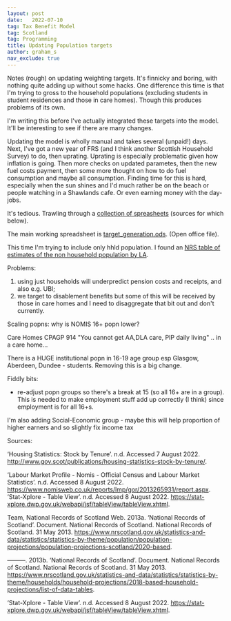 ```yaml
---
layout: post
date:   2022-07-10
tag: Tax Benefit Model
tag: Scotland
tag: Programming
title: Updating Population targets 
author: graham_s
nav_exclude: true
---
```


Notes (rough) on updating weighting targets. It's finnicky and boring, with nothing quite adding up without some hacks. One difference this time is that I'm trying to gross to the household populations (excluding students in student residences and those in care homes). Though this produces problems of its own.

<!--more-->

I'm writing this before I've actually integrated these targets into the model. It'll be interesting to see if there are many changes.

Updating the model is wholly manual and takes several (unpaid!) days. Next, I've got a new year of FRS (and I think another Scottish Household Survey) to do, then uprating. Uprating is especially problematic given how inflation is going. Then more checks on updated parametes, then the new fuel costs payment, then some more thought on how to do fuel consumption and maybe all consumption. Finding time for this is hard, especially when the sun shines and I'd much rather be on the beach or people watching in a Shawlands cafe. Or even earning money with the day-jobs.

It's tedious. Trawling through a [collection of spreasheets](https://github.com/grahamstark/ScottishTaxBenefitModel.jl/tree/master/data/targets/aug-2022-updates) (sources for which below). 

The main working spreadsheet is [target_generation.ods](https://github.com/grahamstark/ScottishTaxBenefitModel.jl/blob/master/data/targets/aug-2022-updates/target-generation.ods). (Open office file).

This time I'm trying to include only hhld population. I found an [NRS table of estimates of the non household population by LA](https://github.com/grahamstark/ScottishTaxBenefitModel.jl/blob/master/data/targets/aug-2022-updates/2018-house-proj-source-data-alltabs.xlsx).

Problems: 

1. using just households will underpredict pension costs and receipts, and also e.g. UBI;
2. we target to disablement benefits but some of this will be received by those in care homes and I need to disaggregate that bit out and don't currently.

Scaling popns: why is NOMIS 16+ popn lower? 

Care Homes CPAGP 914
"You cannot get AA,DLA care, PIP daily living" .. in a care home...

There is a HUGE institutional popn in 16-19 age group esp Glasgow, Aberdeen, Dundee - students. Removing this is a big change.



Fiddly bits: 

* re-adjust popn groups so there's a break at 15 (so all 16+ are in a group). This is needed to make employment stuff add up correctly (I think) since employment is for all 16+s. 

I'm also adding Social-Economic group - maybe this will help proportion of higher earners and so slightly fix income tax


Sources:

‘Housing Statistics: Stock by Tenure’. n.d. Accessed 7 August 2022. http://www.gov.scot/publications/housing-statistics-stock-by-tenure/.

‘Labour Market Profile - Nomis - Official Census and Labour 
Market Statistics’. n.d. Accessed 8 August 2022. https://www.nomisweb.co.uk/reports/lmp/gor/2013265931/report.aspx.
‘Stat-Xplore - Table View’. n.d. Accessed 8 August 2022. https://stat-xplore.dwp.gov.uk/webapi/jsf/tableView/tableView.xhtml.

Team, National Records of Scotland Web. 2013a. ‘National Records of Scotland’. Document. National Records of Scotland. National Records of Scotland. 31 May 2013. https://www.nrscotland.gov.uk/statistics-and-data/statistics/statistics-by-theme/population/population-projections/population-projections-scotland/2020-based.

———. 2013b. ‘National Records of Scotland’. Document. National Records of Scotland. National Records of Scotland. 31 May 2013. https://www.nrscotland.gov.uk/statistics-and-data/statistics/statistics-by-theme/households/household-projections/2018-based-household-projections/list-of-data-tables.

‘Stat-Xplore - Table View’. n.d. Accessed 8 August 2022. https://stat-xplore.dwp.gov.uk/webapi/jsf/tableView/tableView.xhtml.

